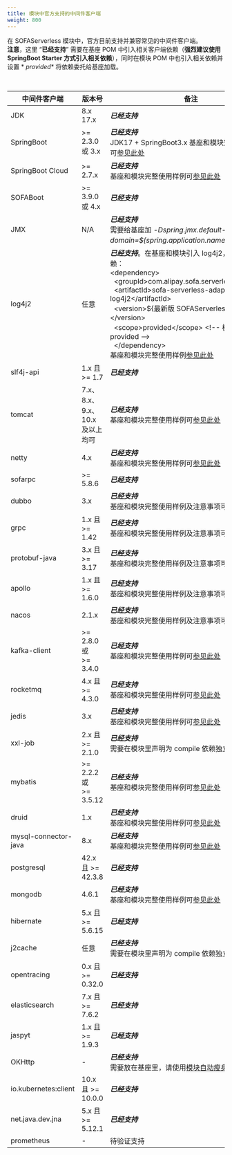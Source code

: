 ```yaml
---
title: 模块中官方支持的中间件客户端
weight: 800
---
```


在 SOFAServerless 模块中，官方目前支持并兼容常见的中间件客户端。<br />**注意**，这里 “**已经支持**” 需要在基座 POM
中引入相关客户端依赖（**强烈建议使用 SpringBoot Starter 方式引入相关依赖**），同时在模块 POM 中也引入相关依赖并设置 *
*<scope>provided</scope>** 将依赖委托给基座加载。

<br/>

| 中间件客户端               | 版本号                          | 备注                                                                                                                                                                                                                                                                                                                                                                                                                                                                                                                                                 |
|----------------------|------------------------------|----------------------------------------------------------------------------------------------------------------------------------------------------------------------------------------------------------------------------------------------------------------------------------------------------------------------------------------------------------------------------------------------------------------------------------------------------------------------------------------------------------------------------------------------------|
| JDK                  | 8.x<br />17.x                | _**已经支持**_<br />                                                                                                                                                                                                                                                                                                                                                                                                                                                                                                                                   |
| SpringBoot           | >= 2.3.0  或  3.x             | _**已经支持**_<br />JDK17 + SpringBoot3.x 基座和模块完整使用样例可[参见此处](https://github.com/sofastack/sofa-serverless/tree/master/samples/springboot3-samples/web/tomcat)                                                                                                                                                                                                                                                                                                                                                                                          |
| SpringBoot Cloud     | >= 2.7.x                     | _**已经支持**_<br/> 基座和模块完整使用样例可[参见此处](https://github.com/sofastack/sofa-serverless/tree/master/samples/springboot-samples/springcloud/)                                                                                                                                                                                                                                                                                                                                                                                                               |
| SOFABoot             | >= 3.9.0  或  4.x             | _**已经支持**_<br />                                                                                                                                                                                                                                                                                                                                                                                                                                                                                                                                   |
| JMX                  | N/A                          | _**已经支持**_<br /> 需要给基座加  _-Dspring.jmx.default-domain=${spring.application.name}_  启动参数 <br />                                                                                                                                                                                                                                                                                                                                                                                                                                                     |
| log4j2               | 任意                           | _**已经支持**_。在基座和模块引入 log4j2，并额外引入依赖：<br/>&lt;dependency&gt;<br/>&nbsp;&nbsp;&lt;groupId&gt;com.alipay.sofa.serverless&lt;/groupId&gt;<br/>&nbsp;&nbsp;&lt;artifactId&gt;sofa-serverless-adapter-log4j2&lt;/artifactId&gt;<br/>&nbsp;&nbsp;&lt;version&gt;${最新版 SOFAServerless 版本}&lt;/version&gt;<br/>&nbsp;&nbsp;&lt;scope&gt;provided&lt;/scope&gt; &lt;!-- 模块需要 provided --&gt;<br/>&nbsp;&nbsp;&lt;/dependency&gt;<br/>基座和模块完整使用样例[参见此处](https://github.com/sofastack/sofa-serverless/blob/master/samples/springboot-samples/logging/README.md) |
| slf4j-api            | 1.x 且 >= 1.7                 | _**已经支持**_<br />                                                                                                                                                                                                                                                                                                                                                                                                                                                                                                                                   |
| tomcat               | 7.x、8.x、9.x、10.x <br />及以上均可 | _**已经支持**_<br /> 基座和模块完整使用样例可[参见此处](https://github.com/sofastack/sofa-serverless/blob/master/samples/springboot-samples/web/tomcat)                                                                                                                                                                                                                                                                                                                                                                                                                |
| netty                | 4.x                          | _**已经支持**_<br /> 基座和模块完整使用样例可[参见此处](https://github.com/sofastack/sofa-serverless/blob/master/samples/springboot-samples/web/webflux)                                                                                                                                                                                                                                                                                                                                                                                                               |
| sofarpc              | >= 5.8.6                     | _**已经支持**_<br />                                                                                                                                                                                                                                                                                                                                                                                                                                                                                                                                   |
| dubbo                | 3.x                          | _**已经支持**_<br/>基座和模块完整使用样例及注意事项可[参见此处](https://github.com/sofastack/sofa-serverless/blob/master/samples/dubbo-samples/rpc/grpc)                                                                                                                                                                                                                                                                                                                                                                                                                    |
| grpc                 | 1.x 且 >= 1.42                | _**已经支持**_<br/>基座和模块完整使用样例及注意事项可[参见此处](https://github.com/sofastack/sofa-serverless/blob/master/samples/dubbo-samples/rpc/grpc)                                                                                                                                                                                                                                                                                                                                                                                                                    |
| protobuf-java        | 3.x 且 >= 3.17                | _**已经支持**_<br/>基座和模块完整使用样例及注意事项可[参见此处](https://github.com/sofastack/sofa-serverless/blob/master/samples/dubbo-samples/rpc/grpc)                                                                                                                                                                                                                                                                                                                                                                                                                    |
| apollo               | 1.x 且 >= 1.6.0               | _**已经支持**_<br/>基座和模块完整使用样例及注意事项可[参见此处](https://github.com/sofastack/sofa-serverless/blob/master/samples/springboot-samples/config/apollo)                                                                                                                                                                                                                                                                                                                                                                                                          |
| nacos                | 2.1.x                        | _**已经支持**_<br/>     基座和模块完整使用样例及注意事项可[参见此处](https://github.com/sofastack/sofa-serverless/blob/master/samples/springboot-samples/config/nacos)                                                                                                                                                                                                                                                                                                                                                                                                      |
| kafka-client         | >= 2.8.0  或<br />>= 3.4.0    | _**已经支持**_<br />基座和模块完整使用样例可[参见此处](https://github.com/sofastack/sofa-serverless/blob/master/samples/springboot-samples/logging/README.md)                                                                                                                                                                                                                                                                                                                                                                                                          |
| rocketmq             | 4.x 且 >= 4.3.0               | _**已经支持**_ <br/>基座和模块完整使用样例可[参见此处](https://github.com/sofastack/sofa-serverless/blob/master/samples/springboot-samples/msg/rocketmq/README.md)                                                                                                                                                                                                                                                                                                                                                                                                     |
| jedis                | 3.x                          | _**已经支持**_<br />基座和模块完整使用样例可[参见此处](https://github.com/sofastack/sofa-serverless/tree/master/samples/springboot-samples/redis)                                                                                                                                                                                                                                                                                                                                                                                                                      |
| xxl-job              | 2.x 且 >= 2.1.0               | _**已经支持**_<br />需要在模块里声明为 compile 依赖独立使用 <br/>                                                                                                                                                                                                                                                                                                                                                                                                                                                                                                     |
| mybatis              | >= 2.2.2  或<br />>= 3.5.12   | _**已经支持**_<br />基座和模块完整使用样例可[参见此处](https://github.com/sofastack/sofa-serverless/blob/master/samples/springboot-samples/db/mybatis/README.md)                                                                                                                                                                                                                                                                                                                                                                                                       |
| druid                | 1.x                          | _**已经支持**_<br />基座和模块完整使用样例可[参见此处](https://github.com/sofastack/sofa-serverless/blob/master/samples/springboot-samples/db/mybatis/README.md)                                                                                                                                                                                                                                                                                                                                                                                                       |
| mysql-connector-java | 8.x                          | _**已经支持**_<br />基座和模块完整使用样例可[参见此处](https://github.com/sofastack/sofa-serverless/blob/master/samples/springboot-samples/db/mybatis/README.md)                                                                                                                                                                                                                                                                                                                                                                                                       |
| postgresql           | 42.x 且 >= 42.3.8             | _**已经支持**_                                                                                                                                                                                                                                                                                                                                                                                                                                                                                                                                         |
| mongodb              | 4.6.1                        | _**已经支持**_ <br/>     基座和模块完整使用样例可[参见此处](https://github.com/sofastack/sofa-serverless/blob/master/samples/springboot-samples/db/mongo/README.md)                                                                                                                                                                                                                                                                                                                                                                                                    |
| hibernate            | 5.x 且 >= 5.6.15              | _**已经支持**_                                                                                                                                                                                                                                                                                                                                                                                                                                                                                                                                         |
| j2cache              | 任意                           | _**已经支持**_<br />需要在模块里声明为 compile 依赖独立使用 <br/>                                                                                                                                                                                                                                                                                                                                                                                                                                                                                                     |
| opentracing          | 0.x 且 >= 0.32.0              | _**已经支持**_                                                                                                                                                                                                                                                                                                                                                                                                                                                                                                                                         |
| elasticsearch        | 7.x 且 >= 7.6.2               | _**已经支持**_                                                                                                                                                                                                                                                                                                                                                                                                                                                                                                                                         |
| jaspyt               | 1.x 且 >= 1.9.3               | _**已经支持**_                                                                                                                                                                                                                                                                                                                                                                                                                                                                                                                                         |
| OKHttp               | -                            | _**已经支持**_<br/>需要放在基座里，请使用[模块自动瘦身能力](https://github.com/sofastack/sofa-serverless/blob/master/docs/content/zh-cn/docs/tutorials/module-development/module-slimming.md)                                                                                                                                                                                                                                                                                                                                                                             |
| io.kubernetes:client | 10.x 且 >= 10.0.0             | _**已经支持**_                                                                                                                                                                                                                                                                                                                                                                                                                                                                                                                                         |
| net.java.dev.jna     | 5.x 且 >= 5.12.1              | _**已经支持**_                                                                                                                                                                                                                                                                                                                                                                                                                                                                                                                                         |
| prometheus           | -                            | 待验证支持                                                                                                                                                                                                                                                                                                                                                                                                                                                                                                                                              |
